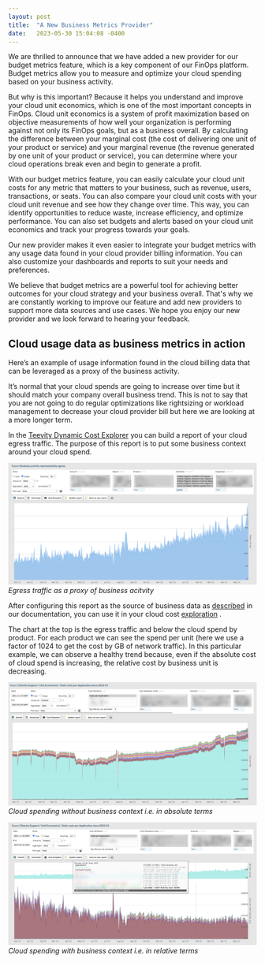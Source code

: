 ```yaml
---
layout: post
title:  "A New Business Metrics Provider"
date:   2023-05-30 15:04:08 -0400
---
```

We are thrilled to announce that we have added a new provider for our budget metrics feature, which is a key component of our FinOps platform. Budget metrics allow you to measure and optimize your cloud spending based on your business activity.

But why is this important? Because it helps you understand and improve your cloud unit economics, which is one of the most important concepts in FinOps. Cloud unit economics is a system of profit maximization based on objective measurements of how well your organization is performing against not only its FinOps goals, but as a business overall. By calculating the difference between your marginal cost (the cost of delivering one unit of your product or service) and your marginal revenue (the revenue generated by one unit of your product or service), you can determine where your cloud operations break even and begin to generate a profit.

With our budget metrics feature, you can easily calculate your cloud unit costs for any metric that matters to your business, such as revenue, users, transactions, or seats. You can also compare your cloud unit costs with your cloud unit revenue and see how they change over time. This way, you can identify opportunities to reduce waste, increase efficiency, and optimize performance. You can also set budgets and alerts based on your cloud unit economics and track your progress towards your goals.

Our new provider makes it even easier to integrate your budget metrics with any usage data found in your cloud provider billing information. You can also customize your dashboards and reports to suit your needs and preferences.

We believe that budget metrics are a powerful tool for achieving better outcomes for your cloud strategy and your business overall. That's why we are constantly working to improve our feature and add new providers to support more data sources and use cases. We hope you enjoy our new provider and we look forward to hearing your feedback.

## Cloud usage data as business metrics in action

Here’s an example of usage information found in the cloud billing data that can be leveraged as a proxy of the business activity.

It’s normal that your cloud spends are going to increase over time but it should match your company overall business trend. This is not to say that you are not going to do regular optimizations like rightsizing or workload management to decrease your cloud provider bill but here we are looking at a more longer term. 

In the [Teevity Dynamic Cost Explorer](https://docs.teevity.com/configuration/saas-teevity-cloud-cost-analytics/reports-for-your-cloud-costs-analytics) you can build a report of your cloud egress traffic. The purpose of this report is to put some business context around your cloud spend. 

![a report showing the egress activity](/assets/images/2023-05-30-a-new-business-metrics-provider-a-new-business-metrics-provider/business-metrics-clod-usage-provider-report-sample.png)
*Egress traffic as a proxy of business acitvity*

After configuring this report as the source of business data as [described](https://docs.teevity.com/configuration/saas-teevity-cloud-cost-analytics/configuration-of-business-metrics-definitions#h.vnidhdyh5nm3) in our documentation, you can use it in your cloud cost [exploration](https://docs.teevity.com/configuration/saas-teevity-cloud-cost-analytics/configuration-of-business-metrics-definitions#h.ul9o38xs12yq) . 

The chart at the top is the egress traffic and below the cloud spend by product. For each product we can see the spend per unit (here we use a factor of 1024 to get the cost by GB of network traffic). In this particular example, we can observe a healthy trend because, even if the absolute cost of cloud spend is increasing, the relative cost by business unit is decreasing. 

![cloud spend in absolute terms](/assets/images/2023-05-30-a-new-business-metrics-provider-a-new-business-metrics-provider/business-metrics-cloud-usage-compare-absolute-sample.png)
*Cloud spending without business context i.e. in absolute terms*

![cloud spend relative to usage data as a proxy of business activity  ](/assets/images/2023-05-30-a-new-business-metrics-provider-a-new-business-metrics-provider/business-metrics-cloud-usage-compare-sample.png)
*Cloud spending with business context i.e. in relative terms*